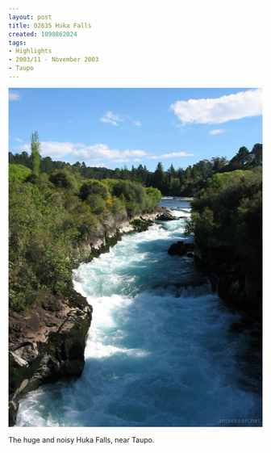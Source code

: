 ```yaml
---
layout: post
title: 02635 Huka Falls
created: 1090862024
tags:
- Highlights
- 2003/11 - November 2003
- Taupo
---
```


<img src="/image/images/126_2635-886.jpg"/>

The huge and noisy Huka Falls, near Taupo.
